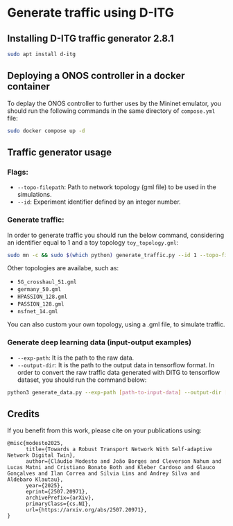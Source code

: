 # Generate traffic using D-ITG

## Installing D-ITG traffic generator 2.8.1
```bash
sudo apt install d-itg
```

## Deploying a ONOS controller in a docker container
To deplay the ONOS controller to further uses by the Mininet emulator, you should run the following commands in the same directory of `compose.yml` file:
```bash
sudo docker compose up -d
```

## Traffic generator usage
### Flags:
- `--topo-filepath`: Path to network topology (gml file) to be used in the simulations.
- `--id`: Experiment identifier defined by an integer number.

### Generate traffic:
In order to generate traffic you should run the below command, considering an identifier equal to 1 and a toy topology `toy_topology.gml`:
```bash
sudo mn -c && sudo $(which python) generate_traffic.py --id 1 --topo-filepath topology/toy_topology.gml
```
Other topologies are availabe, such as:
- `5G_crosshaul_51.gml`
- `germany_50.gml`
- `HPASSION_128.gml`
- `PASSION_128.gml`
- `nsfnet_14.gml`

You can also custom your own topology, using a .gml file, to simulate traffic.

### Generate deep learning data (input-output examples)
- `--exp-path`: It is the path to the raw data.
- `--output-dir`: It is the path to the output data in tensorflow format.
In order to convert the raw traffic data generated with DITG to tensorflow dataset, you should run the command below:
```bash
python3 generate_data.py --exp-path [path-to-input-data] --output-dir [path-to-output-data]
``` 

## Credits
If you benefit from this work, please cite on your publications using:
```
@misc{modesto2025,
      title={Towards a Robust Transport Network With Self-adaptive Network Digital Twin}, 
      author={Cláudio Modesto and João Borges and Cleverson Nahum and Lucas Matni and Cristiano Bonato Both and Kleber Cardoso and Glauco Gonçalves and Ilan Correa and Silvia Lins and Andrey Silva and Aldebaro Klautau},
      year={2025},
      eprint={2507.20971},
      archivePrefix={arXiv},
      primaryClass={cs.NI},
      url={https://arxiv.org/abs/2507.20971}, 
}
```